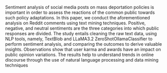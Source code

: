 Sentiment analysis of social media posts on mass deportation policies is important in order to assess the reactions of the common public towards such policy adaptations. In this paper, we conduct the aforementioned analysis on Reddit comments using text mining techniques. Positive, negative, and neutral sentiments are the three categories into which public responses are divided. The study entails cleaning the raw text data, using NLP tools, namely, TextBlob and LLaMA3.2 ZeroShotOllamaClassifier to perform sentiment analysis, and comparing the outcomes to derive valuable insights. Observations show that user karma and awards have an impact on public opinion variations. The results help to understand trends in online discourse through the use of natural language processing and data mining techniques
